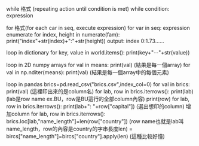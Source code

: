 while
格式 (repeating action until condition is met)
  while condition:
    expression

for
格式(for each car in seq, execute expression)
  for var in seq:
    expression
enumerate
  for index, height in numerate(fam):
    print("index"+str(index)+":"+str(height))
  output: index 0:1.73......

loop in dictionary
  for key, value in world.items():
    print(key+"--"+str(value))
 
loop in 2D numpy arrays
  for val in means:
    print(val)   (結果是每一個array)
   for val in np.nditer(means):
    print(val)   (結果是每一個array中的每個元素)

loop in pandas
  brics=pd.read_csv("brics.csv",index_col=0)
  for val in brics:
    print(val)   (這裡印出來的是column名)
  for lab, row in brics.iterrows():
    print(lab)   (lab是row name ex.BU，row是BU這行的全部column內容)
    print(row)
  for lab, row in brics.iterrows():
    print(lab+": "+row["capital"])  (選出想印的column)
  增加column
  for lab, row in brics.iterrows():
    brics.loc[lab,"name_length"]=len(row["country"])  (row name也就是lab叫name_length，row的內容是country的字串長度len)
  = bircs["name_length"]=bircs["country"].apply(len)  (這種比較好懂)
  
    
